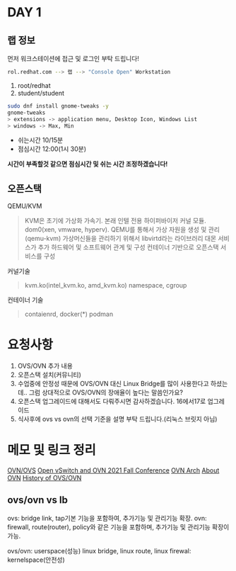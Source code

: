 
# DAY 1

## 랩 정보

먼저 워크스테이션에 접근 및 로그인 부탁 드립니다!

```bash
rol.redhat.com --> 랩 --> "Console Open" Workstation
```
1. root/redhat
2. student/student

```bash
sudo dnf install gnome-tweaks -y
gnome-tweaks
> extensions -> application menu, Desktop Icon, Windows List
> windows -> Max, Min
```

- 쉬는시간 10/15분 
- 점심시간 12:00(1시 30분)


**시간이 부족할것 같으면 점심시간 및 쉬는 시간 조정하겠습니다!**


## 오픈스택

QEMU/KVM
>KVM은 초기에 가상화 가속기. 본래 인텔 전용 하이퍼바이저 커널 모듈. dom0(xen, vmware, hyperv). 
>QEMU를 통해서 가상 자원을 생성 및 관리(qemu-kvm)
>가상머신들을 관리하기 위해서 libvirtd라는 라이브러리 대몬 서비스가 추가
>하드웨어 및 소프트웨어 관계 및 구성
>컨테이너 기반으로 오픈스택 서비스를 구성

커널기술
>kvm.ko(intel_kvm.ko, amd_kvm.ko)
>namespace, cgroup

컨테이너 기술
>contaienrd, docker(*)
>podman



# 요청사항
1. OVS/OVN 추가 내용
2. 오픈스택 설치(커뮤니티)
3. 수업중에 안정성 때문에 OVS/OVN 대신 Linux Bridge를 많이 사용한다고 하셨는데.. 그럼 상대적으로 OVS/OVN의 장애율이 높다는 말씀인가요?
4. 오픈스택 업그레이드에 대해서도 다뤄주시면 감사하겠습니다. 16에서17로 업그레이드
5. 식사후에 ovs vs ovn의 선택 기준을 설명 부탁 드립니다.(리눅스 브릿지 아님)


# 메모 및 링크 정리

[OVN/OVS](https://smart-edge-open.github.io/ido-specs/doc/building-blocks/dataplane/smartedge-open-ovn/)
[Open vSwitch and OVN 2021 Fall Conference](https://www.openvswitch.org/support/ovscon2021/)
[OVN Arch](https://www.ovn.org/en/architecture/)
[About OVN](http://www.openvswitch.org//support/slides/OVN-Vancouver.pdf)
[History of OVS/OVN](https://developers.redhat.com/blog/2019/08/30/the-clean-break-of-open-virtual-network-from-open-vswitch?source=sso#three_stages_of_separation)
## ovs/ovn vs lb

ovs: bridge link, tap기본 기능을 포함하여, 추가기능 및 관리기능 확장.
ovn: firewall, route(router), policy와 같은 기능을 포함하며, 추가기능 및 관리기능 확장이 가능.

ovs/ovn: userspace(성능)
linux bridge, linux route, linux firewal: kernelspace(안전성)
